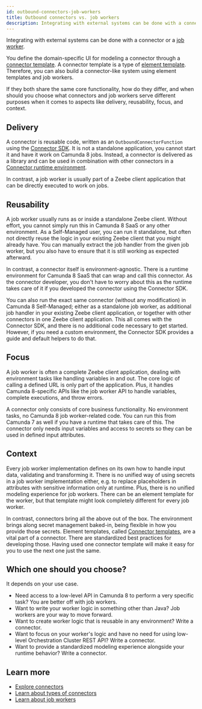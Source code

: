 ```yaml
---
id: outbound-connectors-job-workers
title: Outbound connectors vs. job workers
description: Integrating with external systems can be done with a connector or a job worker.
---
```


Integrating with external systems can be done with a connector or a [job worker](job-workers.md).

You define the domain-specific UI for modeling a connector through a [connector template](/components/connectors/custom-built-connectors/connector-templates.md). A connector template is a type of [element template](/components/modeler/element-templates/about-templates.md). Therefore, you can also build a connector-like system using element templates and job workers.

If they both share the same core functionality, how do they differ, and when should you choose what connectors and job workers serve different purposes when it comes to aspects like delivery, reusability, focus, and context.

## Delivery

A connector is reusable code, written as an `OutboundConnectorFunction` using the [Connector SDK](/components/connectors/custom-built-connectors/connector-sdk.md#outbound-connector-runtime-logic).
It is not a standalone application, you cannot start it and have it work on Camunda 8 jobs.
Instead, a connector is delivered as a library and can be used in combination with other connectors in a [Connector runtime environment](/components/connectors/custom-built-connectors/connector-sdk.md#runtime-environments).

In contrast, a job worker is usually part of a Zeebe client application that can be directly executed to work on jobs.

## Reusability

A job worker usually runs as or inside a standalone Zeebe client. Without effort, you cannot simply run this in Camunda 8 SaaS or any other environment.
As a Self-Managed user, you can run it standalone, but often not directly reuse the logic in your existing Zeebe client that you might already have.
You can manually extract the job handler from the given job worker, but you also have to ensure that it is still working as expected afterward.

In contrast, a connector itself is environment-agnostic. There is a runtime environment for Camunda 8 SaaS that can wrap and call this connector. As the connector developer, you don't have to worry about this as the runtime takes care of it if you developed the connector using the Connector SDK.

You can also run the exact same connector (without any modification) in Camunda 8 Self-Managed; either as a standalone job worker, as additional job handler in your existing Zeebe client application, or together with other connectors in one Zeebe client application.
This all comes with the Connector SDK, and there is no additional code necessary to get started. However, if you need a custom environment, the Connector SDK provides a guide and default helpers to do that.

## Focus

A job worker is often a complete Zeebe client application, dealing with environment tasks like handling variables in and out. The core logic of calling a defined URL is only part of the application.
Plus, it handles Camunda 8-specific APIs like the job worker API to handle variables, complete executions, and throw errors.

A connector only consists of core business functionality. No environment tasks, no Camunda 8 job worker-related code. You can run this from Camunda 7 as well if you have a runtime that takes care of this.
The connector only needs input variables and access to secrets so they can be used in defined input attributes.

## Context

Every job worker implementation defines on its own how to handle input data, validating and transforming it.
There is no unified way of using secrets in a job worker implementation either, e.g. to replace placeholders in attributes with sensitive information only at runtime.
Plus, there is no unified modeling experience for job workers. There can be an element template for the worker, but that template might look completely different for every job worker.

In contrast, connectors bring all the above out of the box. The environment brings along secret management baked-in, being flexible in how you provide those secrets.
Element templates, called [Connector templates](/components/connectors/custom-built-connectors/connector-templates.md), are a vital part of a connector. There are standardized best practices for developing those.
Having used one connector template will make it easy for you to use the next one just the same.

## Which one should you choose?

It depends on your use case.

- Need access to a low-level API in Camunda 8 to perform a very specific task? You are better off with job workers.
- Want to write your worker logic in something other than Java? Job workers are your way to move forward.
- Want to create worker logic that is reusable in any environment? Write a connector.
- Want to focus on your worker's logic and have no need for using low-level Orchestration Cluster REST API? Write a connector.
- Want to provide a standardized modeling experience alongside your runtime behavior? Write a connector.

## Learn more

- [Explore connectors](/components/connectors/introduction.md)
- [Learn about types of connectors](/components/connectors/connector-types.md)
- [Learn about job workers](job-workers.md)
